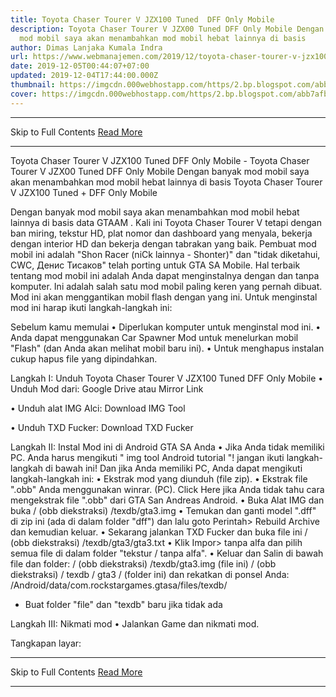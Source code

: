 ```yaml
---
title: Toyota Chaser Tourer V JZX100 Tuned  DFF Only Mobile
description: Toyota Chaser Tourer V JZX00 Tuned DFF Only Mobile Dengan banyak
  mod mobil saya akan menambahkan mod mobil hebat lainnya di basis
author: Dimas Lanjaka Kumala Indra
url: https://www.webmanajemen.com/2019/12/toyota-chaser-tourer-v-jzx100-tuned-dff.html
date: 2019-12-05T00:44:07+07:00
updated: 2019-12-04T17:44:00.000Z
thumbnail: https://imgcdn.000webhostapp.com/https/2.bp.blogspot.com/abb7afbb4ce255b394cc35d14e068312.jpeg
cover: https://imgcdn.000webhostapp.com/https/2.bp.blogspot.com/abb7afbb4ce255b394cc35d14e068312.jpeg
---
```


<hr/> Skip to Full Contents <a href="https://www.webmanajemen.com/2019/12/toyota-chaser-tourer-v-jzx100-tuned-dff.html" rel="follow" class="button" id="read-more">Read More</a> <hr/> Toyota Chaser Tourer V JZX100 Tuned  DFF Only Mobile - Toyota Chaser Tourer V JZX00 Tuned DFF Only Mobile Dengan banyak mod mobil saya akan menambahkan mod mobil hebat lainnya di basis Toyota Chaser Tourer V JZX100 Tuned + DFF Only Mobile 



  
 
  Dengan banyak mod mobil saya akan menambahkan mod mobil hebat lainnya di basis data GTAAM .  Kali ini Toyota Chaser Tourer V tetapi dengan ban miring, tekstur HD, plat nomor dan dashboard yang menyala, bekerja dengan interior HD dan bekerja dengan tabrakan yang baik.  Pembuat mod mobil ini adalah "Shon Racer (niCk lainnya - Shonter)" dan "tidak diketahui, CWC, Денис Тисаков" telah porting untuk GTA SA Mobile.  Hal terbaik tentang mod mobil ini adalah Anda dapat menginstalnya dengan dan tanpa komputer.  Ini adalah salah satu mod mobil paling keren yang pernah dibuat.  Mod ini akan menggantikan mobil flash dengan yang ini. 
  Untuk menginstal mod ini harap ikuti langkah-langkah ini: 
 
 
  Sebelum kamu memulai 
  • Diperlukan komputer untuk menginstal mod ini. 
  • Anda dapat menggunakan Car Spawner Mod untuk menelurkan mobil "Flash" (dan Anda akan melihat mobil baru ini). 
  • Untuk menghapus instalan cukup hapus file yang dipindahkan. 
 
 
  Langkah I: Unduh Toyota Chaser Tourer V JZX100 Tuned DFF Only Mobile 
  • Unduh Mod dari: 
 Google Drive 
  atau 
 Mirror Link 
 
  • Unduh alat IMG Alci: 
 Download IMG Tool 
 
  • Unduh TXD Fucker: 
 Download TXD Fucker 
 
 
  Langkah II: Instal Mod ini di Android GTA SA Anda 
  • Jika Anda tidak memiliki PC.  Anda harus mengikuti " img tool Android tutorial "!  jangan ikuti langkah-langkah di bawah ini! 
  Dan jika Anda memiliki PC, Anda dapat mengikuti langkah-langkah ini: 
  • Ekstrak mod yang diunduh (file zip). 
  • Ekstrak file ".obb" Anda menggunakan winrar.  (PC).  Click Here jika Anda tidak tahu cara mengekstrak file ".obb" dari GTA San Andreas Android. 
  • Buka Alat IMG dan buka 
  / (obb diekstraksi) /texdb/gta3.img 
  • Temukan dan ganti model ".dff" di zip ini (ada di dalam folder "dff") dan 
  lalu goto Perintah> Rebuild Archive dan kemudian keluar. 
  • Sekarang jalankan TXD Fucker dan buka file ini 
  / (obb diekstraksi) /texdb/gta3/gta3.txt 
  • Klik Impor> tanpa alfa dan pilih semua file di dalam folder "tekstur / tanpa alfa". 
  • Keluar dan Salin di bawah file dan folder: 
  / (obb diekstraksi) /texdb/gta3.img (file ini) 
  / (obb diekstraksi) / texdb / gta3 / (folder ini) 
  dan rekatkan di ponsel Anda: 
  /Android/data/com.rockstargames.gtasa/files/texdb/ <here> 
  * Buat folder "file" dan "texdb" baru jika tidak ada 
 
 
  Langkah III: Nikmati mod 
  • Jalankan Game dan nikmati mod. 
 
 
  Tangkapan layar: <hr/> Skip to Full Contents <a href="https://www.webmanajemen.com/2019/12/toyota-chaser-tourer-v-jzx100-tuned-dff.html" rel="follow" class="button" id="read-more">Read More</a> <hr/>